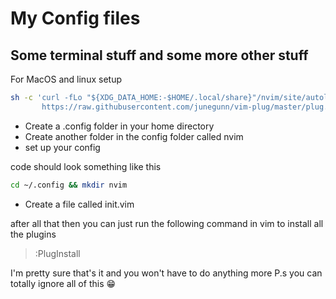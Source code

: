 # My Config files

## Some terminal stuff and some more other stuff

For MacOS and linux setup

```sh
sh -c 'curl -fLo "${XDG_DATA_HOME:-$HOME/.local/share}"/nvim/site/autoload/plug.vim --create-dirs \
       https://raw.githubusercontent.com/junegunn/vim-plug/master/plug.vim'
```

- Create a .config folder in your home directory
- Create another folder in the config folder called nvim
- set up your config

code should look something like this
```sh
cd ~/.config && mkdir nvim
```

- Create a file called init.vim

after all that then you can just run the following command in vim to install all the plugins
> :PlugInstall

I'm pretty sure that's it and you won't have to do anything more P.s you can totally ignore all of this 😁

